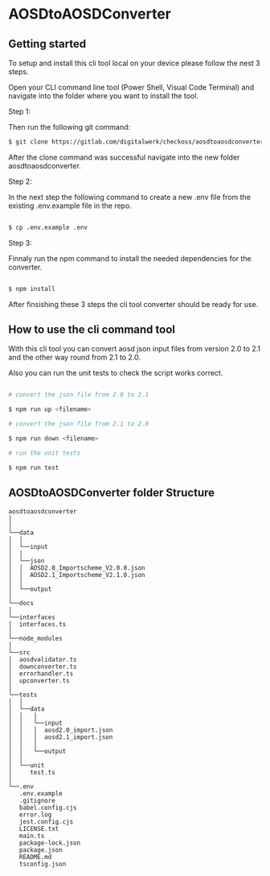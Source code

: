 # AOSDtoAOSDConverter

## Getting started

To setup and install this cli tool local on your device please follow the nest 3 steps.

Open your CLI command line tool (Power Shell, Visual Code Terminal) and navigate into the folder where you want to install the tool.

Step 1:

Then run the following git command:


```sh
$ git clone https://gitlab.com/digitalwerk/checkoss/aosdtoaosdconverter.git

```

After the clone command was successful navigate into the new folder aosdtoaosdconverter.

Step 2:

In the next step the following command to create a new .env file from the existing .env.example file in the repo.

```sh

$ cp .env.example .env

```

Step 3:

Finnaly run the npm command to install the needed dependencies for the converter.

```sh

$ npm install

```

After finsishing these 3 steps the cli tool converter should be ready for use.

## How to use the cli command tool

With this cli tool you can convert aosd json input files from version 2.0 to 2.1 and the other way round from 2.1 to 2.0.

Also you can run the unit tests to check the script works correct.

```sh

# convert the json file from 2.0 to 2.1

$ npm run up <filename>

# convert the json file from 2.1 to 2.0

$ npm run down <filename>

# run the unit tests

$ npm run test

```




## AOSDtoAOSDConverter folder Structure

```
aosdtoaosdconverter
│	
│	
└──data
│  │
│  └──input
│  │
│  └──json
│  │  AOSD2.0_Importscheme_V2.0.0.json
│  │  AOSD2.1_Importscheme_V2.1.0.json
│  │
│  └──output
│	
└──docs 
│	
└──interfaces
│  interfaces.ts
│	
└──node_modules 
│	
└──src
│  aosdvalidator.ts
│  downconverter.ts
│  errorhandler.ts
│  upconverter.ts
│	
└──tests
│  │
│  └──data
│  │   │
│  │   └──input
│  │   │  aosd2.0_import.json
│  │   │  aosd2.1_import.json
│  │   │
│  │   └──output
│  │
│  └──unit
│     test.ts
│
└──.env
   .env.example
   .gitignore
   babel.config.cjs
   error.log
   jest.config.cjs
   LICENSE.txt
   main.ts
   package-lock.json
   package.json
   README.md
   tsconfig.json

```